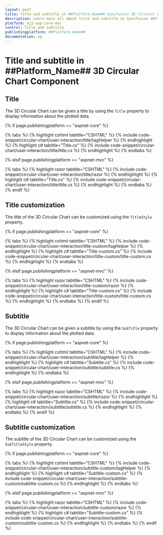 ```yaml
---
layout: post
title: Title and subtitle in ##Platform_Name## Syncfusion 3D Circular Chart Component
description: Learn here all about title and subtitle in Syncfusion ##Platform_Name## 3D Circular Chart component of Syncfusion Essential JS 2 and more.
platform: ej2-asp-core-mvc
control: Title and subtitle
publishingplatform: ##Platform_Name##
documentation: ug
---
```


# Title and subtitle in ##Platform_Name## 3D Circular Chart Component

## Title

The 3D Circular Chart can be given a title by using the `Title` property to display information about the plotted data.

{% if page.publishingplatform == "aspnet-core" %}

{% tabs %}
{% highlight cshtml tabtitle="CSHTML" %}
{% include code-snippet/circular-chart/user-interaction/title/tagHelper %}
{% endhighlight %}
{% highlight c# tabtitle="Title.cs" %}
{% include code-snippet/circular-chart/user-interaction/title/title.cs %}
{% endhighlight %}
{% endtabs %}

{% elsif page.publishingplatform == "aspnet-mvc" %}

{% tabs %}
{% highlight razor tabtitle="CSHTML" %}
{% include code-snippet/circular-chart/user-interaction/title/razor %}
{% endhighlight %}
{% highlight c# tabtitle="Title.cs" %}
{% include code-snippet/circular-chart/user-interaction/title/title.cs %}
{% endhighlight %}
{% endtabs %}
{% endif %}



## Title customization

The title of the 3D Circular Chart can be customized using the `TitleStyle` property.

{% if page.publishingplatform == "aspnet-core" %}

{% tabs %}
{% highlight cshtml tabtitle="CSHTML" %}
{% include code-snippet/circular-chart/user-interaction/title-custom/tagHelper %}
{% endhighlight %}
{% highlight c# tabtitle="Title-custom.cs" %}
{% include code-snippet/circular-chart/user-interaction/title-custom/title-custom.cs %}
{% endhighlight %}
{% endtabs %}

{% elsif page.publishingplatform == "aspnet-mvc" %}

{% tabs %}
{% highlight razor tabtitle="CSHTML" %}
{% include code-snippet/circular-chart/user-interaction/title-custom/razor %}
{% endhighlight %}
{% highlight c# tabtitle="Title-custom.cs" %}
{% include code-snippet/circular-chart/user-interaction/title-custom/title-custom.cs %}
{% endhighlight %}
{% endtabs %}
{% endif %}



## Subtitle

The 3D Circular Chart can be given a subtitle by using the `SubTitle` property to display information about the plotted data.

{% if page.publishingplatform == "aspnet-core" %}

{% tabs %}
{% highlight cshtml tabtitle="CSHTML" %}
{% include code-snippet/circular-chart/user-interaction/subtitle/tagHelper %}
{% endhighlight %}
{% highlight c# tabtitle="Subtitle.cs" %}
{% include code-snippet/circular-chart/user-interaction/subtitle/subtitle.cs %}
{% endhighlight %}
{% endtabs %}

{% elsif page.publishingplatform == "aspnet-mvc" %}

{% tabs %}
{% highlight razor tabtitle="CSHTML" %}
{% include code-snippet/circular-chart/user-interaction/subtitle/razor %}
{% endhighlight %}
{% highlight c# tabtitle="Subtitle.cs" %}
{% include code-snippet/circular-chart/user-interaction/subtitle/subtitle.cs %}
{% endhighlight %}
{% endtabs %}
{% endif %}



## Subtitle customization

The subtitle of the 3D Circular Chart can be customized using the `SubTitleStyle` property.

{% if page.publishingplatform == "aspnet-core" %}

{% tabs %}
{% highlight cshtml tabtitle="CSHTML" %}
{% include code-snippet/circular-chart/user-interaction/subtitle-custom/tagHelper %}
{% endhighlight %}
{% highlight c# tabtitle="Subtitle-custom.cs" %}
{% include code-snippet/circular-chart/user-interaction/subtitle-custom/subtitle-custom.cs %}
{% endhighlight %}
{% endtabs %}

{% elsif page.publishingplatform == "aspnet-mvc" %}

{% tabs %}
{% highlight razor tabtitle="CSHTML" %}
{% include code-snippet/circular-chart/user-interaction/subtitle-custom/razor %}
{% endhighlight %}
{% highlight c# tabtitle="Subtitle-custom.cs" %}
{% include code-snippet/circular-chart/user-interaction/subtitle-custom/subtitle-custom.cs %}
{% endhighlight %}
{% endtabs %}
{% endif %}


